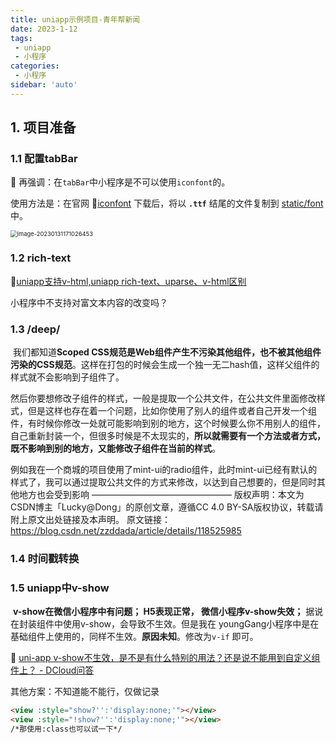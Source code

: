 ```yaml
---
title: uniapp示例项目-青年帮新闻
date: 2023-1-12
tags:
 - uniapp
 - 小程序
categories:
 - 小程序
sidebar: 'auto'
---
```


## 1. 项目准备

### 1.1 配置tabBar

:small_red_triangle: 再强调：在`tabBar`中小程序是不可以使用`iconfont`的。

使用方法是：在官网 :punch:[iconfont](https://www.iconfont.cn/) 下载后，将以  **`.ttf`**  结尾的文件复制到  <u>static/font</u>  中。

 <img src="https://gitee.com/zhizhu_wlz/image-for-md/raw/master/image-20230131171026453.png" alt="image-20230131171026453" style="zoom:67%;" />

### 1.2 rich-text

:punch:[uniapp支持v-html,uniapp rich-text、uparse、v-html区别](https://blog.csdn.net/weixin_35968240/article/details/117890232)

小程序中不支持对富文本内容的改变吗？

### 1.3 /deep/

​        我们都知道**Scoped CSS规范是Web组件产生不污染其他组件，也不被其他组件污染的CSS规范**。这样在打包的时候会生成一个独一无二hash值，这样父组件的样式就不会影响到子组件了。

​        然后你要想修改子组件的样式，一般是提取一个公共文件，在公共文件里面修改样式，但是这样也存在着一个问题，比如你使用了别人的组件或者自己开发一个组件，有时候你修改一处就可能影响到别的地方，这个时候要么你不用别人的组件，自己重新封装一个，但很多时候是不太现实的，**所以就需要有一个方法或者方式，既不影响到别的地方，又能修改子组件在当前的样式**。

例如我在一个商城的项目使用了mint-ui的radio组件，此时mint-ui已经有默认的样式了，我可以通过提取公共文件的方式来修改，以达到自己想要的，但是同时其他地方也会受到影响
————————————————
版权声明：本文为CSDN博主「Lucky@Dong」的原创文章，遵循CC 4.0 BY-SA版权协议，转载请附上原文出处链接及本声明。
原文链接：https://blog.csdn.net/zzddada/article/details/118525985

### 1.4 时间戳转换



### 1.5 uniapp中v-show

​      **v-show在微信小程序中有问题； H5表现正常， 微信小程序v-show失效；**
据说在封装组件中使用v-show，会导致不生效。但是我在 youngGang小程序中是在基础组件上使用的，同样不生效。**原因未知**。修改为`v-if` 即可。

:punch: [uni-app v-show不生效，是不是有什么特别的用法？还是说不能用到自定义组件上？ - DCloud问答](https://ask.dcloud.net.cn/question/75176)

其他方案：不知道能不能行，仅做记录

```html
<view :style="show?'':'display:none;'"></view>
<view :style="!show?'':'display:none;'"></view>
/*那使用:class也可以试一下*/
```

